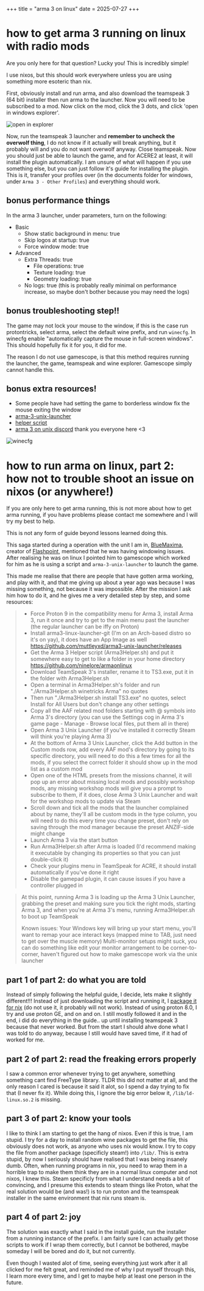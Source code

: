 +++
title = "arma 3 on linux"
date = 2025-07-27
+++

# how to get arma 3 running on linux with radio mods
Are you only here for that question? Lucky you! This is incredibly simple!

I use nixos, but this should work everywhere unless you are using something more esoteric than nix.

First, obviously install and run arma, and also download the teamspeak 3 (64 bit) installer then run arma to the launcher. Now you will need to be subscribed to a mod. Now click on the mod, click the 3 dots, and click 'open in windows explorer'.

![open in explorer](./open-in-explorer.png)

Now, run the teamspeak 3 launcher and **remember to uncheck the overwolf thing**, I do not know if it actually will break anything, but it probably will and you do not want overwolf anyway. Close teamspeak. Now you should just be able to launch the game, and for ACERE2 at least, it will install the plugin automatically. I am unsure of what will happen if you use something else, but you can just follow it's guide for installing the plugin. This is it, transfer your profiles over (in the documents folder for windows, under `Arma 3 - Other Profiles`) and everything should work.

## bonus performance things
In the arma 3 launcher, under parameters, turn on the following:
- Basic
  - Show static background in menu: true
  - Skip logos at startup: true
  - Force window mode: true
- Advanced
  - Extra Threads: true
    - File operations: true
    - Texture loading: true
    - Geometry loading: true
  - No logs: true (this is probably really minimal on performance increase, so maybe don't bother because you may need the logs)

## bonus troubleshooting step!!
The game may not lock your mouse to the window, if this is the case run protontricks, select arma, select the default wine prefix, and run `winecfg`. In winecfg enable "automatically capture the mouse in full-screen windows". This should hopefully fix it for you, it did for me.

The reason I do not use gamescope, is that this method requires running the launcher, the game, teamspeak and wine explorer. Gamescope simply cannot handle this.

## bonus extra resources!
- Some people have had setting the game to borderless window fix the mouse exiting the window
- [arma-3-unix-launcher](<https://github.com/muttleyxd/arma3-unix-launcher>)
- [helper script](<https://github.com/ninelore/armaonlinux/blob/master/Arma3Helper.sh>)
- [arma 3 on unix discord](<https://discord.gg/624zAJvbkR>) thank you everyone here <3

![winecfg](./winecfg.png)

# how to run arma on linux, part 2: how not to trouble shoot an issue on nixos (or anywhere!)
If you are only here to get arma running, this is not more about how to get arma running, if you have problems please contact me somewhere and I will try my best to help.

This is not any form of guide beyond lessons learned doing this.

This saga started during a operation with the unit I am in, [BlueMaxima](<https://bluemaxima.org/>), creator of [Flashpoint](<https://flashpointarchive.org/>), mentioned that he was having windowing issues. After realising he was on linux I pointed him to gamescope which worked for him as he is using a script and `arma-3-unix-launcher` to launch the game.

This made me realise that there are people that have gotten arma working, and play with it, and that me giving up about a year ago was because I was missing something, not because it was impossible. After the mission I ask him how to do it, and he gives me a very detailed step by step, and some resources:

> - Force Proton 9 in the compatibility menu for Arma 3, install Arma 3, run it once and try to get to the main menu past the launcher (the regular launcher can be iffy on Proton)
> - Install arma3-linux-launcher-git (I'm on an Arch-based distro so it's on yay), it does have an App Image as well https://github.com/muttleyxd/arma3-unix-launcher/releases
> - Get the Arma 3 Helper script (Arma3Helper.sh) and put it somewhere easy to get to like a folder in your home directory https://github.com/ninelore/armaonlinux
> - Download TeamSpeak 3's installer, rename it to TS3.exe, put it in the folder with Arma3Helper.sh
> - Open a terminal in Arma3Helper.sh's folder and run "./Arma3Helper.sh winetricks Arma" no quotes
> - Then run "./Arma3Helper.sh install TS3.exe" no quotes, select Install for All Users but don't change any other settings
> - Copy all the AAF related mod folders starting with @ symbols into Arma 3's directory (you can use the Settings cog in Arma 3's game page - Manage - Browse local files, put them all in there)
> - Open Arma 3 Unix Launcher (if you've installed it correctly Steam will think you're playing Arma 3)
> - At the bottom of Arma 3 Unix Launcher, click the Add button in the Custom mods row, add every AAF mod's directory by going to its specific directory, you will need to do this a few times for all the mods, if you select the correct folder it should show up in the mod list as a custom mod
> - Open one of the HTML presets from the missions channel, it will pop up an error about missing local mods and possibly workshop mods, any missing workshop mods will give you a prompt to subscribe to them, if it does, close Arma 3 Unix Launcher and wait for the workshop mods to update via Steam
> - Scroll down and tick all the mods that the launcher complained about by name, they'll all be custom mods in the type column, you will need to do this every time you change preset, don't rely on saving through the mod manager because the preset ANZIF-side might change
 > - Launch Arma 3 via the start button
> - Run Arma3Helper.sh after Arma is loaded (I'd recommend making it executable by changing its properties so that you can just double-click it)
> - Check your plugins menu in TeamSpeak for ACRE, it should install automatically if you've done it right
> - Disable the gamepad plugin, it can cause issues if you have a controller plugged in

> At this point, running Arma 3 is loading up the Arma 3 Unix Launcher, grabbing the preset and making sure you tick the right mods, starting Arma 3, and when you're at Arma 3's menu, running Arma3Helper.sh to boot up TeamSpeak
> 
> Known issues:
> Your Windows key will bring up your start menu, you'll want to remap your ace interact keys (mapped mine to TAB, just need to get over the muscle memory)
> Multi-monitor setups might suck, you can do something like edit your monitor arrangement to be corner-to-corner, haven't figured out how to make gamescope work via the unix launcher

## part 1 of part 2: do what you are told
Instead of simply following the helpful guide, I decide, lets make it slightly different!!! Instead of just downloading the script and running it, I [package it for nix](<https://github.com/skoove/arma3helper-flake>) (do not use it, it probably will not work). Instead of using proton 8.0, I try and use proton GE, and on and on. I still mostly followed it and in the end, i did do everything in the guide.. up until installing teamspeak 3 because that never worked. But from the start I should ahve done what I was told to do anyway, because I still would have saved time, if it had of worked for me.

## part 2 of part 2: read the freaking errors properly
I saw a common error whenever trying to get anywhere, something something cant find FreeType library. TLDR this did not matter at all, and the only reason I cared is because it said it alot, so I spend a day trying to fix that (I never fix it). While doing this, I ignore the big error below it, `/lib/ld-linux.so.2` is missing.

## part 3 of part 2: know your tools
I like to think I am starting to get the hang of nixos. Even if this is true, I am stupid. I try for a day to install random wine packages to get the file, this obviously does not work, as anyone who uses nix would know. I try to copy the file from another package (specificly steam!) into `/lib/`. This is extra stupid, by now I seriously should have realised that I was being insanely dumb. Often, when running programs in nix, you need to wrap them in a horrible trap to make them think they are in a normal linux computer and not nixos, I knew this. Steam specificly from what I understand needs a bit of convincing, and I presume this extends to steam things like Proton, what the real solution would be (and was!) is to run proton and the teamspeak installer in the same environment that nix runs steam is.

## part 4 of part 2: joy
The solution was exactly what I said in the install guide, run the installer from a running instance of the prefix. I am fairly sure I can actually get those scripts to work if I wrap them correctly, but I cannot be bothered, maybe someday I will be bored and do it, but not currently.

Even though I wasted alot of time, seeing everything just work after it all clicked for me felt great, and reminded me of why I put myself through this, I learn more every time, and I get to maybe help at least one person in the future.

